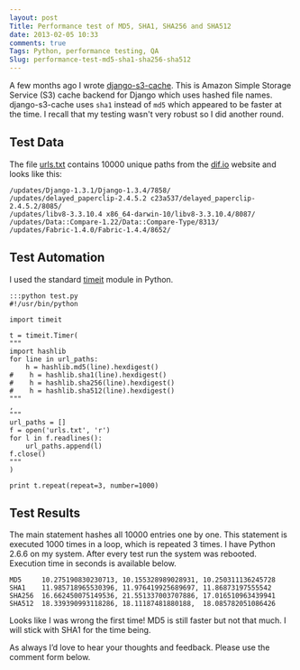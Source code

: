 ```yaml
---
layout: post
Title: Performance test of MD5, SHA1, SHA256 and SHA512
date: 2013-02-05 10:33
comments: true
Tags: Python, performance testing, QA
Slug: performance-test-md5-sha1-sha256-sha512
---
```


A few months ago I wrote
[django-s3-cache](https://github.com/atodorov/django-s3-cache).
This is Amazon Simple Storage Service (S3) cache backend for Django
which uses hashed file names.
django-s3-cache uses `sha1` instead of `md5` which appeared to be
faster at the time. I recall that my testing wasn't very robust so I did another
round.

Test Data
---------

The file [urls.txt](http://s3.amazonaws.com/atodorov/blog/urls.txt.gz)
contains 10000 unique paths from the [dif.io](http://www.dif.io)
website and looks like this:

    /updates/Django-1.3.1/Django-1.3.4/7858/
    /updates/delayed_paperclip-2.4.5.2 c23a537/delayed_paperclip-2.4.5.2/8085/
    /updates/libv8-3.3.10.4 x86_64-darwin-10/libv8-3.3.10.4/8087/
    /updates/Data::Compare-1.22/Data::Compare-Type/8313/
    /updates/Fabric-1.4.0/Fabric-1.4.4/8652/


Test Automation
---------------

I used the standard [timeit](http://docs.python.org/2/library/timeit.html)
module in Python.

    :::python test.py
    #!/usr/bin/python
    
    import timeit
    
    t = timeit.Timer(
    """
    import hashlib
    for line in url_paths:
        h = hashlib.md5(line).hexdigest()
    #    h = hashlib.sha1(line).hexdigest()
    #    h = hashlib.sha256(line).hexdigest()
    #    h = hashlib.sha512(line).hexdigest()
    """
    ,
    """
    url_paths = []
    f = open('urls.txt', 'r')
    for l in f.readlines():
        url_paths.append(l)
    f.close()
    """
    )
    
    print t.repeat(repeat=3, number=1000)

Test Results
------------

The main statement hashes all 10000 entries one by one. This statement is
executed 1000 times in a loop, which is repeated 3 times. I have Python 2.6.6
on my system. After every test run the system was rebooted.
Execution time in seconds is available below.

    MD5     10.275190830230713, 10.155328989028931, 10.250311136245728
    SHA1    11.985718965530396, 11.976419925689697, 11.86873197555542
    SHA256  16.662450075149536, 21.551337003707886, 17.016510963439941
    SHA512  18.339390993118286, 18.11187481880188,  18.085782051086426


Looks like I was wrong the first time! MD5 is still faster but not that much.
I will stick with SHA1 for the time being.

As always I’d love to hear your thoughts and feedback. Please use the comment form below.
